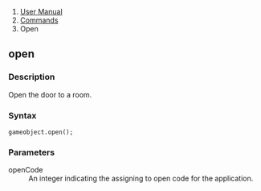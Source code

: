 <ol class="breadcrumb">
  <li><a href="#/docs/contents">User Manual</a></li>
  <li><a href="#/docs/commands">Commands</a></li>
  <li class="active">Open</li>
</ol>

## open

### Description

Open the door to a room.

### Syntax

    gameobject.open();

### Parameters

<dl>
  <dt>openCode</dt>
  <dd>An integer indicating the assigning to open code for the application.</dd>
</dl>
